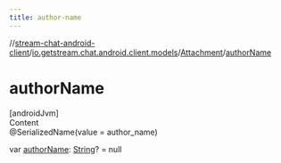 ```yaml
---
title: author-name
---
```

//[stream-chat-android-client](../../../index.md)/[io.getstream.chat.android.client.models](../index.md)/[Attachment](index.md)/[authorName](authorName.md)



# authorName  
[androidJvm]  
Content  
@SerializedName(value = author_name)  
  
var [authorName](authorName.md): [String](https://kotlinlang.org/api/latest/jvm/stdlib/kotlin/-string/index.html)? = null  



